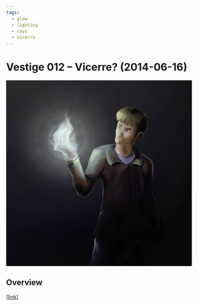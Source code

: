 ```yaml
---
tags:
  - glow
  - lighting
  - rays
  - vicerre
---
```


# Vestige 012 – Vicerre? (2014-06-16)

<img src="assets/2014-06-16_oldimage-012.jpg">

## Overview

[[link](https://www.deviantart.com/deviation/461176567)]
